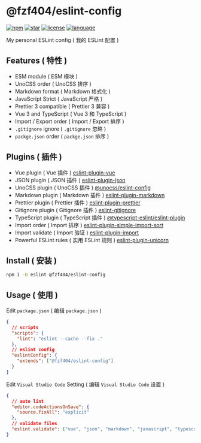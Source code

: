 # @fzf404/eslint-config

[![npm](https://img.shields.io/npm/v/@fzf404/eslint-config?color=f03e3e)](https://npmjs.com/package/@fzf404/eslint-config)
[![star](https://img.shields.io/github/stars/fzf404/eslint-config?color=1c7ed6)](https://github.com/fzf404/eslint-config)
[![license](https://img.shields.io/npm/l/@fzf404/eslint-config?color=37b24d)](https://github.com/fzf404/eslint-config/blob/main/LICENSE)
[![language](https://img.shields.io/badge/language-简体中文-f76707)](https://github.com/fzf404/eslint-config)

My personal ESLint config ( 我的 ESLint 配置 )

## Features ( 特性 )

- ESM module ( ESM 模块 )
- UnoCSS order ( UnoCSS 排序 )
- Markdown format ( Markdown 格式化 )
- JavaScript Strict ( JavaScript 严格 )
- Prettier 3 compatible ( Prettier 3 兼容 )
- Vue 3 and TypeScript ( Vue 3 和 TypeScript )
- Import / Export order ( Import / Export 排序 )
- `.gitignore` ignore ( `.gitignore` 忽略 )
- `packge.json` order ( `packge.json` 排序 )

## Plugins ( 插件 )

- Vue plugin ( Vue 插件 ) [eslint-plugin-vue](https://github.com/vuejs/eslint-plugin-vue)
- JSON plugin ( JSON 插件 ) [eslint-plugin-json](https://github.com/ota-meshi/eslint-plugin-jsonc)
- UnoCSS plugin ( UnoCSS 插件 ) [@unocss/eslint-config](https://github.com/unocss/unocss/tree/main/packages/eslint-config)
- Markdown plugin ( Markdown 插件 ) [eslint-plugin-markdown](https://github.com/eslint/eslint-plugin-markdown)
- Prettier plugin ( Prettier 插件 ) [eslint-plugin-prettier](https://github.com/prettier/eslint-plugin-prettier)
- Gitignore plugin ( Gitignore 插件 ) [eslint-gitignore](https://github.com/mysticatea/eslint-gitignore)
- TypeScript plugin ( TypeScript 插件 ) [@typescript-eslint/eslint-plugin](https://github.com/typescript-eslint/typescript-eslint)
- Import order ( Import 排序 ) [eslint-plugin-simple-import-sort](https://github.com/lydell/eslint-plugin-simple-import-sort)
- Import validate ( Import 验证 ) [eslint-plugin-import](https://github.com/import-js/eslint-plugin-import)
- Powerful ESLint rules ( 实用 ESLint 规则 ) [eslint-plugin-unicorn](https://github.com/sindresorhus/eslint-plugin-unicorn)

## Install ( 安装 )

```bash
npm i -D eslint @fzf404/eslint-config
```

## Usage ( 使用 )

Edit `package.json` ( 编辑 `package.json` )

```json
{
  // scripts
  "scripts": {
    "lint": "eslint --cache --fix ."
  },
  // eslint config
  "eslintConfig": {
    "extends": ["@fzf404/eslint-config"]
  }
}
```

Edit `Visual Studio Code` Setting ( 编辑 `Visual Studio Code` 设置 )

```json
{
  // auto lint
  "editor.codeActionsOnSave": {
    "source.fixAll": "explicit"
  },
  // validate files
  "eslint.validate": ["vue", "json", "markdown", "javascript", "typescript"]
}
```

